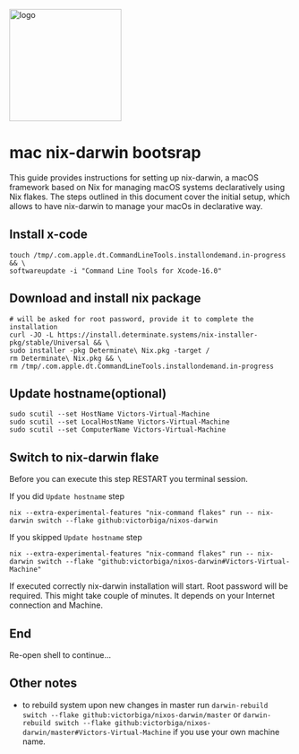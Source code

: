 [<img src="https://daiderd.com/nix-darwin/images/nix-darwin.png" width="200px" alt="logo" />](https://github.com/LnL7/nix-darwin)
# mac nix-darwin bootsrap

This guide provides instructions for setting up nix-darwin, a macOS framework based on Nix for managing macOS systems declaratively using Nix flakes. The steps outlined in this document cover the initial setup, which allows to have nix-darwin to manage your macOs in declarative way.

## Install x-code

```
touch /tmp/.com.apple.dt.CommandLineTools.installondemand.in-progress && \
softwareupdate -i "Command Line Tools for Xcode-16.0"
```

## Download and install nix package

```
# will be asked for root password, provide it to complete the installation
curl -JO -L https://install.determinate.systems/nix-installer-pkg/stable/Universal && \
sudo installer -pkg Determinate\ Nix.pkg -target /
rm Determinate\ Nix.pkg && \
rm /tmp/.com.apple.dt.CommandLineTools.installondemand.in-progress

```

## Update hostname(optional)

```
sudo scutil --set HostName Victors-Virtual-Machine 
sudo scutil --set LocalHostName Victors-Virtual-Machine
sudo scutil --set ComputerName Victors-Virtual-Machine 
```

## Switch to nix-darwin flake

Before you can execute this step RESTART you terminal session.

If you did `Update hostname` step

```
nix --extra-experimental-features "nix-command flakes" run -- nix-darwin switch --flake github:victorbiga/nixos-darwin
```

If you skipped `Update hostname` step

```
nix --extra-experimental-features "nix-command flakes" run -- nix-darwin switch --flake "github:victorbiga/nixos-darwin#Victors-Virtual-Machine"
```

If executed correctly nix-darwin installation will start. Root password will be required.
This might take couple of minutes. It depends on your Internet connection and Machine.

## End

Re-open shell to continue...

## Other notes
- to rebuild system upon new changes in master run `darwin-rebuild switch --flake github:victorbiga/nixos-darwin/master` or `darwin-rebuild switch --flake github:victorbiga/nixos-darwin/master#Victors-Virtual-Machine` if you use your own machine name.
